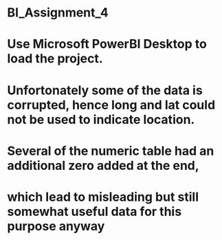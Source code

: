 # BI_Assignment_4

# Use Microsoft PowerBI Desktop to load the project.
# Unfortonately some of the data is corrupted, hence long and lat could not be used to indicate location.
# Several of the numeric table had an additional zero added at the end,
# which lead to misleading but still somewhat useful data for this purpose anyway

